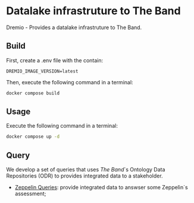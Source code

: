 # Datalake infrastruture to The Band
Dremio - Provides a datalake infrastruture to The Band.
## Build

First, create a .env file with the contain: 

```
DREMIO_IMAGE_VERSION=latest
```

Then, execute the following command in a terminal:

```bash
docker compose build
```

## Usage

Execute the following command in a terminal:

```bash
docker compose up -d 
```

## Query

We develop a set of queries that uses *The Band*`s Ontology Data Repositories (ODR) to provides integrated data to a stakeholder.

* [Zeppelin Queries](./zeppelin_queries.md): provide integrated data to answser some Zeppelìn`s assessment;


